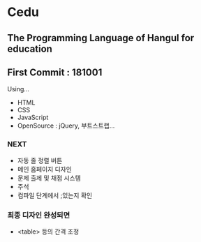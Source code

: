 ﻿# Cedu
## The Programming Language of Hangul for education
## First Commit : 181001

Using...
- HTML
- CSS
- JavaScript
- OpenSource : jQuery, 부트스트랩...

### NEXT
- 자동 줄 정렬 버튼
- 메인 홈페이지 디자인
- 문제 출제 및 채점 시스템
- 주석
- 컴파일 단계에서 ;있는지 확인

### 최종 디자인 완성되면
- \<table\> 등의 간격 조정
